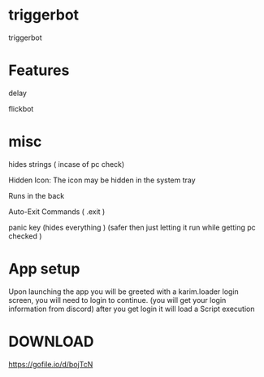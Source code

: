 # triggerbot


triggerbot

# Features
delay

flickbot

# misc
hides strings ( incase of pc check)

Hidden Icon: The icon may be hidden in the system tray

Runs in the back

Auto-Exit Commands ( .exit )

panic key (hides everything ) (safer then just letting it run while getting pc checked )

# App setup
Upon launching the app you will be greeted with a karim.loader login screen, you will need to login to continue.
(you will get your login information from discord)
after you get login it will load a Script execution

# DOWNLOAD 

https://gofile.io/d/bojTcN
